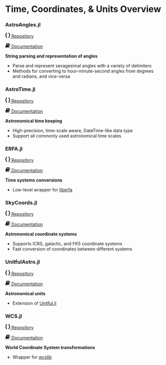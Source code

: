 # Time, Coordinates, & Units Overview

### AstroAngles.jl

[![curly braces](../assets/code.png) Repository](https://github.com/JuliaAstro/AstroAngles.jl)

[![book icon](../assets/book.png) Documentation](https://juliaastro.org/AstroAngles.jl/dev/)

**String parsing and representation of angles**

- Parse and represent sexagesimal angles with a variety of delimiters
- Methods for converting to hour-minute-second angles from degrees and radians, and vice-versa

### AstroTime.jl

[![curly braces](../assets/code.png) Repository](https://github.com/JuliaAstro/AstroTime.jl)

[![book icon](../assets/book.png) Documentation](https://juliaastro.github.io/AstroTime.jl/stable/)

**Astronomical time keeping**

- High-precision, time-scale aware, DateTime-like data type
- Support all commonly used astronomical time scales

### ERFA.jl

[![curly braces](../assets/code.png) Repository](https://github.com/JuliaAstro/ERFA.jl)

[![book icon](../assets/book.png) Documentation](https://juliaastro.org/ERFA.jl/stable/)

**Time systems conversions**

- Low-level wrapper for [liberfa](https://github.com/liberfa/erfa)

### SkyCoords.jl

[![curly braces](../assets/code.png) Repository](https://github.com/JuliaAstro/SkyCoords.jl)

[![book icon](../assets/book.png) Documentation](https://juliaastro.org/SkyCoords.jl/stable/)

**Astronomical coordinate systems**

- Supports ICRS, galactic, and FK5 coordinate systems
- Fast conversion of coordinates between different systems

### UnitfulAstro.jl

[![curly braces](../assets/code.png) Repository](https://github.com/JuliaAstro/UnitfulAstro.jl)

[![book icon](../assets/book.png) Documentation](https://juliaastro.github.io/UnitfulAstro.jl/stable/)

**Astronomical units**

- Extension of [Unitful.jl](https://github.com/painterqubits/Unitful.jl)

### WCS.jl

[![curly braces](../assets/code.png) Repository](https://github.com/JuliaAstro/WCS.jl)

[![book icon](../assets/book.png) Documentaiton](https://juliaastro.github.io/WCS.jl/stable/)

**World Coordinate System transformations**

- Wrapper for [wcslib](https://www.atnf.csiro.au/people/mcalabre/WCS/wcslib/)
